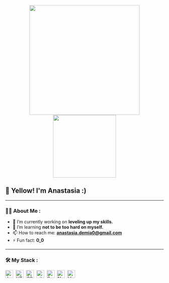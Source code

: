 <div id="header" align="center">
  <img src="https://media.giphy.com/media/BmXoVlKSfQjlxEZvtm/giphy.gif" width="350"/>
  <img src="https://media.giphy.com/media/QAmILpbJNO1aF5Ow5P/giphy.gif" width="200"/>
</div>
<h2>👋 Yellow! I'm Anastasia :)</h2>

<!--
**anastasia-demia/anastasia-demia** is a ✨ _special_ ✨ repository because its `README.md` (this file) appears on your GitHub profile.
-->

---

### :woman_technologist: About Me :

- 🔭 I’m currently working on <strong> leveling up my skills. </strong>
- 🌱 I’m learning <strong> not to be too hard on myself. </strong>
- 📫 How to reach me: <strong> anastasia.demia0@gmail.com </strong>
- ⚡ Fun fact: <strong> 0_0 </strong>

---

### :hammer_and_wrench: My Stack :
<img src="https://img.shields.io/badge/JavaScript-282C34?logo=javascript&logoColor=F7DF1E" alt="JavaScript logo" title="JavaScript" height="25" />&nbsp;
<img src="https://img.shields.io/badge/HTML5-282C34?logo=html5&logoColor=E34F26" alt="HTML5 logo" title="HTML5" height="25" />&nbsp;
<img src="https://img.shields.io/badge/CSS3-282C34?logo=css3&logoColor=1572B6" alt="CSS3 logo" title="CSS3" height="25" />&nbsp;
<img src="https://img.shields.io/badge/git-282C34?logo=git&logoColor=F05032" alt="git logo" title="git" height="25" />&nbsp;
<img src="https://img.shields.io/badge/Sass-282C34?logo=sass&logoColor=CC6699" alt="Sass logo" title="Sass" height="25" />&nbsp;
<img src="https://img.shields.io/badge/Node.js-282C34?logo=node.js&logoColor=339933" alt="Node.js logo" title="Node.js" height="25" />&nbsp;
<img src="https://img.shields.io/badge/VS%20Code-282C34?logo=visual-studio-code&logoColor=007ACC" alt="Visual Studio Code logo" title="Visual Studio Code" height="25" />&nbsp;

